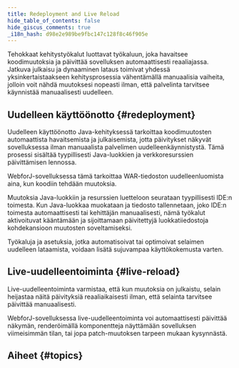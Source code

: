 ```yaml
---
title: Redeployment and Live Reload
hide_table_of_contents: false
hide_giscus_comments: true
_i18n_hash: d98e2e989be9fbc147c128f8c46f905e
---
```

Tehokkaat kehitystyökalut luottavat työkaluun, joka havaitsee koodimuutoksia ja päivittää sovelluksen automaattisesti reaaliajassa. Jatkuva julkaisu ja dynaaminen lataus toimivat yhdessä yksinkertaistaakseen kehitysprosessia vähentämällä manuaalisia vaiheita, jolloin voit nähdä muutoksesi nopeasti ilman, että palvelinta tarvitsee käynnistää manuaalisesti uudelleen.

## Uudelleen käyttöönotto {#redeployment}

Uudelleen käyttöönotto Java-kehityksessä tarkoittaa koodimuutosten automaattista havaitsemista ja julkaisemista, jotta päivitykset näkyvät sovelluksessa ilman manuaalista palvelimen uudelleenkäynnistystä. Tämä prosessi sisältää tyypillisesti Java-luokkien ja verkkoresurssien päivittämisen lennossa.

WebforJ-sovelluksessa tämä tarkoittaa WAR-tiedoston uudelleenluomista aina, kun koodiin tehdään muutoksia.

Muutoksia Java-luokkiin ja resurssien luetteloon seurataan tyypillisesti IDE:n toimesta. Kun Java-luokkaa muokataan ja tiedosto tallennetaan, joko IDE:n toimesta automaattisesti tai kehittäjän manuaalisesti, nämä työkalut aktivoituvat kääntämään ja sijoittamaan päivitettyjä luokkatiiedostoja kohdekansioon muutosten soveltamiseksi.

Työkaluja ja asetuksia, jotka automatisoivat tai optimoivat selaimen uudelleen lataamista, voidaan lisätä sujuvampaa käyttökokemusta varten.

## Live-uudelleentoiminta {#live-reload}

Live-uudelleentoiminta varmistaa, että kun muutoksia on julkaistu, selain heijastaa näitä päivityksiä reaaliaikaisesti ilman, että selainta tarvitsee päivittää manuaalisesti.

WebforJ-sovelluksessa live-uudelleentoiminta voi automaattisesti päivittää näkymän, renderöimällä komponentteja näyttämään sovelluksen viimeisimmän tilan, tai jopa patch-muutoksen tarpeen mukaan kysynnästä.

## Aiheet {#topics}

<DocCardList className="topics-section" />
